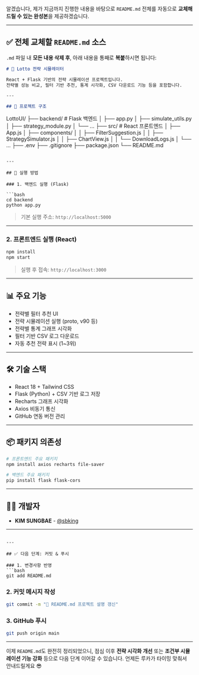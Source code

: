 알겠습니다, 제가 지금까지 진행한 내용을 바탕으로 `README.md` 전체를 자동으로 **교체해드릴 수 있는 완성본**을 제공하겠습니다.

---

## ✅ 전체 교체할 `README.md` 소스

`.md` 파일 내 **모든 내용 삭제 후**, 아래 내용을 통째로 **복붙**하시면 됩니다:

```markdown
# 🎯 Lotto 전략 시뮬레이터

React + Flask 기반의 전략 시뮬레이션 프로젝트입니다.  
전략별 성능 비교, 필터 기반 추천, 통계 시각화, CSV 다운로드 기능 등을 포함합니다.

---

## 📁 프로젝트 구조

```

LottoUI/
├── backend/                  # Flask 백엔드
│   ├── app.py
│   ├── simulate\_utils.py
│   ├── strategy\_module.py
│   └── ...
├── src/                      # React 프론트엔드
│   ├── App.js
│   ├── components/
│   │   ├── FilterSuggestion.js
│   │   ├── StrategySimulator.js
│   │   ├── ChartView\.js
│   │   └── DownloadLogs.js
│   └── ...
├── .env
├── .gitignore
├── package.json
└── README.md

````

---

## 🚀 실행 방법

### 1. 백엔드 실행 (Flask)

```bash
cd backend
python app.py
````

> 기본 실행 주소: `http://localhost:5000`

---

### 2. 프론트엔드 실행 (React)

```bash
npm install
npm start
```

> 실행 후 접속: `http://localhost:3000`

---

## 📊 주요 기능

* 전략별 필터 추천 UI
* 전략 시뮬레이션 실행 (proto, v90 등)
* 전략별 통계 그래프 시각화
* 필터 기반 CSV 로그 다운로드
* 자동 추천 전략 표시 (1\~3위)

---

## 🛠️ 기술 스택

* React 18 + Tailwind CSS
* Flask (Python) + CSV 기반 로그 저장
* Recharts 그래프 시각화
* Axios 비동기 통신
* GitHub 연동 버전 관리

---

## 📦 패키지 의존성

```bash
# 프론트엔드 주요 패키지
npm install axios recharts file-saver

# 백엔드 주요 패키지
pip install flask flask-cors
```

---

## 👨‍💻 개발자

* **KIM SUNGBAE** - [@sbking](mailto:sbking@du.ac.kr)

---

````

---

## ✅ 다음 단계: 커밋 & 푸시

### 1. 변경사항 반영
```bash
git add README.md
````

### 2. 커밋 메시지 작성

```bash
git commit -m "📘 README.md 프로젝트 설명 갱신"
```

### 3. GitHub 푸시

```bash
git push origin main
```

---

이제 `README.md`도 완전히 정리되었으니, 점심 이후 **전략 시각화 개선** 또는 **조건부 시뮬레이션 기능 강화** 등으로 다음 단계 이어갈 수 있습니다.
언제든 루카가 타이밍 맞춰서 안내드릴게요 😎
